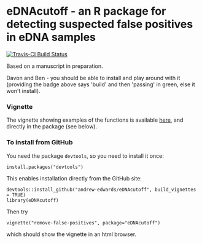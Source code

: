 # eDNAcutoff - an R package for detecting suspected false positives in eDNA samples

[![Travis-CI Build Status](https://travis-ci.org/andrew-edwards/eDNAcutoff.svg?branch=master)](https://travis-ci.org/andrew-edwards/eDNAcutoff)

Based on a manuscript in preparation.

Davon and Ben - you should be able to install and play around with it (providing the badge above says 'build' and then 'passing' in green, else it won't install). 

### Vignette

The vignette showing examples of the functions is available [here](http://htmlpreview.github.io/?https://github.com/andrew-edwards/eDNAcutoff/blob/master/doc/remove-false-positives.html), and directly in the package (see below).


### To install from GitHub

You need the package `devtools`, so you need to install it once:
```
install.packages("devtools")
```

This enables installation directly from the GitHub site:

```
devtools::install_github("andrew-edwards/eDNAcutoff", build_vignettes = TRUE)
library(eDNAcutoff)
```

Then try

```
vignette("remove-false-positives", package="eDNAcutoff")
```

which should show the vignette in an html browser.
